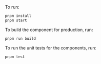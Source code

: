 
To run:

```bash
pnpm install
pnpm start
```

To build the component for production, run:

```bash
pnpm run build
```

To run the unit tests for the components, run:

```bash
pnpm test
```
